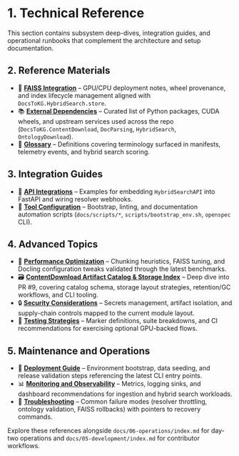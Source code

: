 # 1. Technical Reference

This section contains subsystem deep-dives, integration guides, and operational runbooks that complement the architecture and setup documentation.

## 2. Reference Materials

- 🔗 **[FAISS Integration](./faiss/index.md)** – GPU/CPU deployment notes, wheel provenance, and index lifecycle management aligned with `DocsToKG.HybridSearch.store`.
- 📚 **[External Dependencies](./dependencies/index.md)** – Curated list of Python packages, CUDA wheels, and upstream services used across the repo (`DocsToKG.ContentDownload`, `DocParsing`, `HybridSearch`, `OntologyDownload`).
- 📖 **[Glossary](./glossary.md)** – Definitions covering terminology surfaced in manifests, telemetry events, and hybrid search scoring.

## 3. Integration Guides

- 🔌 **[API Integrations](./api-integrations/index.md)** – Examples for embedding `HybridSearchAPI` into FastAPI and wiring resolver webhooks.
- 🔧 **[Tool Configuration](./tooling/index.md)** – Bootstrap, linting, and documentation automation scripts (`docs/scripts/*`, `scripts/bootstrap_env.sh`, `openspec` CLI).

## 4. Advanced Topics

- 🚀 **[Performance Optimization](./performance/index.md)** – Chunking heuristics, FAISS tuning, and Docling configuration tweaks validated through the latest benchmarks.
- 🗃️ **[ContentDownload Artifact Catalog & Storage Index](./contentdownload/pr9-artifact-catalog-storage-index.md)** – Deep dive into PR #9, covering catalog schema, storage layout strategies, retention/GC workflows, and CLI tooling.
- 🔒 **[Security Considerations](./security/index.md)** – Secrets management, artifact isolation, and supply-chain controls mapped to the current module layout.
- 🧪 **[Testing Strategies](./testing/index.md)** – Marker definitions, suite breakdowns, and CI recommendations for exercising optional GPU-backed flows.

## 5. Maintenance and Operations

- 🔄 **[Deployment Guide](./deployment/index.md)** – Environment bootstrap, data seeding, and release validation steps referencing the latest CLI entry points.
- 📊 **[Monitoring and Observability](./monitoring/index.md)** – Metrics, logging sinks, and dashboard recommendations for ingestion and hybrid search workloads.
- 🚨 **[Troubleshooting](./troubleshooting/index.md)** – Common failure modes (resolver throttling, ontology validation, FAISS rollbacks) with pointers to recovery commands.

Explore these references alongside `docs/06-operations/index.md` for day-two operations and `docs/05-development/index.md` for contributor workflows.
